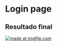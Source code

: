 # Login page

## Resultado final
<a href="https://imgflip.com/gif/3q1yfn"><img src="https://i.imgflip.com/3q1yfn.gif" title="made at imgflip.com"/></a>
